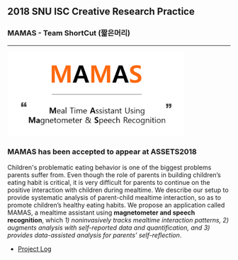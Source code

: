 ## 2018 SNU ISC Creative Research Practice
### MAMAS - Team ShortCut (짧은머리)

****
	
<p>
<img src="/img/30.png" style="width: 400px;"/>
</p>

### MAMAS has been accepted to appear at ASSETS2018

Children's problematic eating behavior is one of the biggest problems parents suffer from. Even though the role of parents in building children’s eating habit is critical, it is very difficult for parents to continue on the positive interaction with children during mealtime. We describe our setup to provide systematic analysis of parent-child mealtime interaction, so as to promote children’s healthy eating habits. We propose an application called MAMAS, a mealtime assistant using **magnetometer and speech recognition**, which *1) noninvasively tracks mealtime interaction patterns, 2) augments analysis with self-reported data and quantification, and 3) provides data-assisted analysis for parents’ self-reflection*.


- [Project Log](https://github.com/Moog303/shortcut_creativity/tree/master/Project_log)